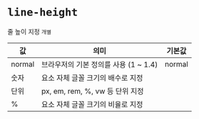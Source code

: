 # `line-height`

줄 높이 지정 <kbd>`개별`</kbd>

| 값     | 의미                                  | 기본값 |
| ------ | ------------------------------------- | ------ |
| normal | 브라우저의 기본 정의를 사용 (1 ~ 1.4) | normal |
| 숫자   | 요소 자체 글꼴 크기의 배수로 지정     |        |
| 단위   | px, em, rem, %, vw 등 단위 지정       |        |
| %      | 요소 자체 글꼴 크기의 비율로 지정     |        |
